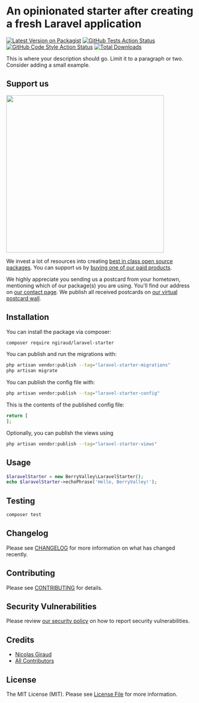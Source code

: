 # An opinionated starter after creating a fresh Laravel application

[![Latest Version on Packagist](https://img.shields.io/packagist/v/ngiraud/laravel-starter.svg?style=flat-square)](https://packagist.org/packages/ngiraud/laravel-starter)
[![GitHub Tests Action Status](https://img.shields.io/github/actions/workflow/status/ngiraud/laravel-starter/run-tests.yml?branch=main&label=tests&style=flat-square)](https://github.com/ngiraud/laravel-starter/actions?query=workflow%3Arun-tests+branch%3Amain)
[![GitHub Code Style Action Status](https://img.shields.io/github/actions/workflow/status/ngiraud/laravel-starter/fix-php-code-style-issues.yml?branch=main&label=code%20style&style=flat-square)](https://github.com/ngiraud/laravel-starter/actions?query=workflow%3A"Fix+PHP+code+style+issues"+branch%3Amain)
[![Total Downloads](https://img.shields.io/packagist/dt/ngiraud/laravel-starter.svg?style=flat-square)](https://packagist.org/packages/ngiraud/laravel-starter)

This is where your description should go. Limit it to a paragraph or two. Consider adding a small example.

## Support us

[<img src="https://github-ads.s3.eu-central-1.amazonaws.com/laravel-starter.jpg?t=1" width="419px" />](https://spatie.be/github-ad-click/laravel-starter)

We invest a lot of resources into creating [best in class open source packages](https://spatie.be/open-source). You can support us by [buying one of our paid products](https://spatie.be/open-source/support-us).

We highly appreciate you sending us a postcard from your hometown, mentioning which of our package(s) you are using. You'll find our address on [our contact page](https://spatie.be/about-us). We publish all received postcards on [our virtual postcard wall](https://spatie.be/open-source/postcards).

## Installation

You can install the package via composer:

```bash
composer require ngiraud/laravel-starter
```

You can publish and run the migrations with:

```bash
php artisan vendor:publish --tag="laravel-starter-migrations"
php artisan migrate
```

You can publish the config file with:

```bash
php artisan vendor:publish --tag="laravel-starter-config"
```

This is the contents of the published config file:

```php
return [
];
```

Optionally, you can publish the views using

```bash
php artisan vendor:publish --tag="laravel-starter-views"
```

## Usage

```php
$laravelStarter = new BerryValley\LaravelStarter();
echo $laravelStarter->echoPhrase('Hello, BerryValley!');
```

## Testing

```bash
composer test
```

## Changelog

Please see [CHANGELOG](CHANGELOG.md) for more information on what has changed recently.

## Contributing

Please see [CONTRIBUTING](CONTRIBUTING.md) for details.

## Security Vulnerabilities

Please review [our security policy](../../security/policy) on how to report security vulnerabilities.

## Credits

- [Nicolas Giraud](https://github.com/ngiraud)
- [All Contributors](../../contributors)

## License

The MIT License (MIT). Please see [License File](LICENSE.md) for more information.
